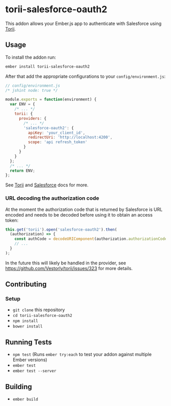 # torii-salesforce-oauth2

This addon allows your Ember.js app to authenticate with Salesforce using [Torii](https://github.com/Vestorly/torii).

## Usage

To install the addon run:

```bash
ember install torii-salesforce-oauth2
```

After that add the appropriate configurations to your `config/environment.js`:

```js
// config/environment.js
/* jshint node: true */

module.exports = function(environment) {
  var ENV = {
    /* ... */
    torii: {
      providers: {
        /* ... */
        'salesforce-oauth2': {
          apiKey: 'your_client_id',
          redirectUri: 'http://localhost:4200',
          scope: 'api refresh_token'
        }
      }
    }
  };
  /* ... */
  return ENV;
};
```

See [Torii](https://github.com/Vestorly/torii) and [Salesforce](https://developer.salesforce.com/docs/atlas.en-us.api_rest.meta/api_rest/intro_understanding_web_server_oauth_flow.htm) docs for more.


### URL decoding the authorization code

At the moment the authorization code that is returned by Salesforce is URL encoded and needs to be decoded before using it to obtain an access token:

```js
this.get('torii').open('salesforce-oauth2').then(
  (authorization) => {
    const authCode = decodeURIComponent(authorization.authorizationCode);
    // ...
  }
);
```

In the future this will likely be handled in the provider, see https://github.com/Vestorly/torii/issues/323 for more details.

## Contributing

### Setup

* `git clone` this repository
* `cd torii-salesforce-oauth2`
* `npm install`
* `bower install`

## Running Tests

* `npm test` (Runs `ember try:each` to test your addon against multiple Ember versions)
* `ember test`
* `ember test --server`

## Building

* `ember build`
